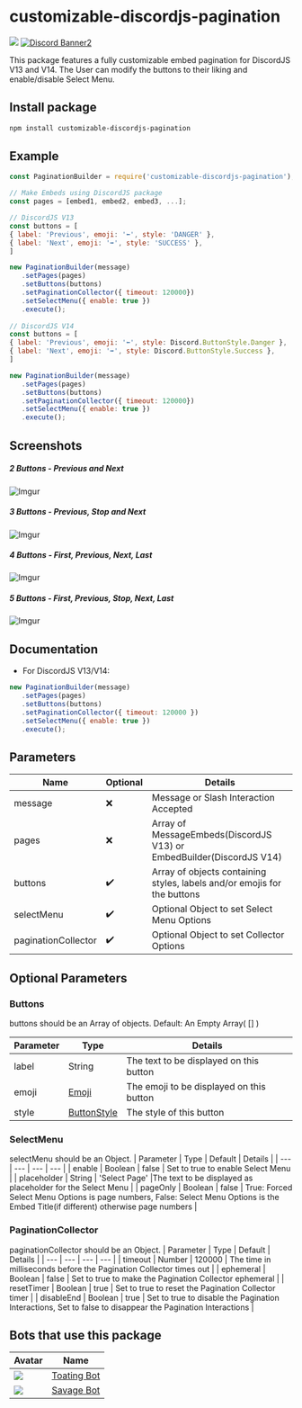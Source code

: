 # customizable-discordjs-pagination
<p>
   <a href="https://www.npmjs.com/package/customizable-discordjs-pagination"><img src="https://nodei.co/npm/customizable-discordjs-pagination.png?downloadRank=true&downloads=true&downloadRank=true&stars=true" /></a>  <a href="https://discord.gg/ju8kxnvnCw"><img src="https://discordapp.com/api/guilds/748607784735604857/widget.png?style=banner2" alt="Discord Banner2"/></a>
</p>
This package features a fully customizable embed pagination for DiscordJS V13 and V14. The User can modify the buttons to their liking and enable/disable Select Menu.

## Install package
```sh
npm install customizable-discordjs-pagination
```

## Example
```js
const PaginationBuilder = require('customizable-discordjs-pagination');

// Make Embeds using DiscordJS package
const pages = [embed1, embed2, embed3, ...];

// DiscordJS V13
const buttons = [
{ label: 'Previous', emoji: '⬅', style: 'DANGER' },
{ label: 'Next', emoji: '➡', style: 'SUCCESS' },
]

new PaginationBuilder(message)
   .setPages(pages)
   .setButtons(buttons)
   .setPaginationCollector({ timeout: 120000})
   .setSelectMenu({ enable: true })
   .execute();
   
// DiscordJS V14
const buttons = [
{ label: 'Previous', emoji: '⬅', style: Discord.ButtonStyle.Danger },
{ label: 'Next', emoji: '➡', style: Discord.ButtonStyle.Success },
]

new PaginationBuilder(message)
   .setPages(pages)
   .setButtons(buttons)
   .setPaginationCollector({ timeout: 120000})
   .setSelectMenu({ enable: true })
   .execute();
```

## Screenshots
##### 2 Buttons - Previous and Next
![Imgur](https://imgur.com/4Mo8vLv.jpg)
##### 3 Buttons - Previous, Stop and Next
![Imgur](https://imgur.com/WalreF6.jpg)
##### 4 Buttons - First, Previous, Next, Last
![Imgur](https://imgur.com/9854jTq.jpg)
##### 5 Buttons - First, Previous, Stop, Next, Last
![Imgur](https://imgur.com/vKgBYog.jpg)

## Documentation
- For DiscordJS V13/V14:
```js
new PaginationBuilder(message)
   .setPages(pages)
   .setButtons(buttons)
   .setPaginationCollector({ timeout: 120000 })
   .setSelectMenu({ enable: true })
   .execute();
```

## Parameters
| Name | Optional  | Details |
| --- | --- | ---  |
| message | ❌ | Message or Slash Interaction Accepted | 
| pages | ❌ | Array of MessageEmbeds(DiscordJS V13) or EmbedBuilder(DiscordJS V14) |  
| buttons | ✔️ | Array of objects containing styles, labels and/or emojis for the buttons |
| selectMenu | ✔️ | Optional Object to set Select Menu Options | 
| paginationCollector | ✔️ | Optional Object to set Collector Options | 

## Optional Parameters
### Buttons
buttons should be an Array of objects.
Default: An Empty Array( [] )

| Parameter | Type | Details |
| --- | --- | --- |
| label | String | The text to be displayed on this button |
| emoji | [Emoji](https://discord.js.org/#/docs/discord.js/13.8.0/typedef/EmojiIdentifierResolvable) | The emoji to be displayed on this button |
| style | [ButtonStyle](https://discord.js.org/#/docs/discord.js/13.8.0/typedef/MessageButtonStyle) | The style of this button |

### SelectMenu
selectMenu should be an Object.
| Parameter | Type | Default | Details |
| --- | --- | --- | --- |
| enable | Boolean | false | Set to true to enable Select Menu |
| placeholder | String | 'Select Page' |The text to be displayed as placeholder for the Select Menu |
| pageOnly | Boolean | false | True: Forced Select Menu Options is page numbers, False: Select Menu Options is the Embed Title(if different) otherwise page numbers |

### PaginationCollector
paginationCollector should be an Object.
| Parameter | Type | Default | Details |
| --- | --- | --- | --- |
| timeout | Number | 120000 | The time in milliseconds before the Pagination Collector times out |
| ephemeral | Boolean | false | Set to true to make the Pagination Collector ephemeral |
| resetTimer | Boolean | true | Set to true to reset the Pagination Collector timer |
| disableEnd | Boolean | true | Set to true to disable the Pagination Interactions, Set to false to disappear the Pagination Interactions |


## Bots that use this package
| Avatar | Name |
| --- | --- |
| ![](https://cdn.discordapp.com/avatars/710177042490064958/f6177ea17f6da9318d83b5f5d4579bc4.png?size=48) | [Toating Bot](https://discord.com/api/oauth2/authorize?client_id=710177042490064958&permissions=4063624560&scope=bot%20applications.commands) |
| ![](https://cdn.discordapp.com/emojis/848060200417493053.gif?size=48) | [Savage Bot](https://discord.com/oauth2/authorize?client_id=823703707522433054&permissions=8&scope=bot%20applications.commands) |
